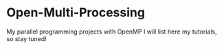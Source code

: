 # Open-Multi-Processing
My parallel programming projects with OpenMP
I will list here my tutorials, so stay tuned!
